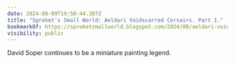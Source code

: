 ```yaml
---
date: 2024-08-09T19:50:44.387Z
title: "Sproket's Small World: Aeldari Voidscarred Corsairs. Part 1."
bookmarkOf: https://sproketsmallworld.blogspot.com/2024/08/aeldari-voidscarred-corsairs-part-1.html
visibility: public
---
```


David Soper continues to be a miniature painting legend.
